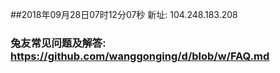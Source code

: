 ##2018年09月28日07时12分07秒 新址: 104.248.183.208
### 兔友常见问题及解答: https://github.com/wanggonging/d/blob/w/FAQ.md
